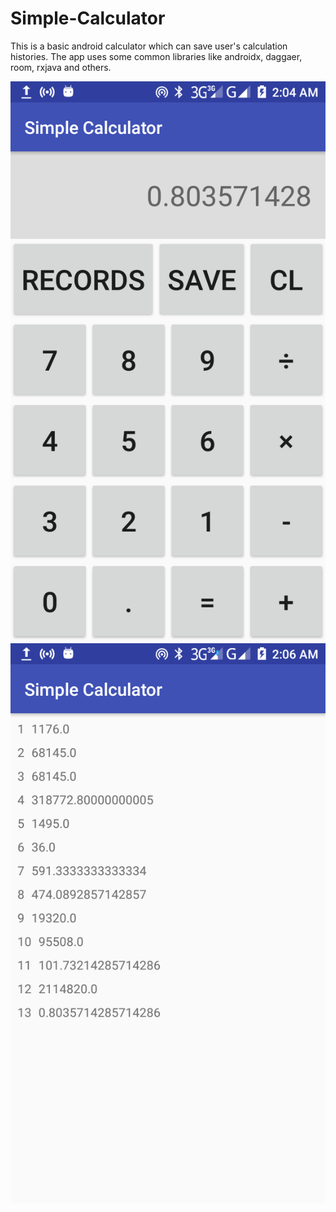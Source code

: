 # Simple-Calculator
This is a basic android calculator which can save user's calculation histories. 
The app uses some common libraries like androidx, daggaer, room, rxjava and others.

![Screenshot](Screenshot_01.png) ![Screenshot](Screenshot_02.png)

